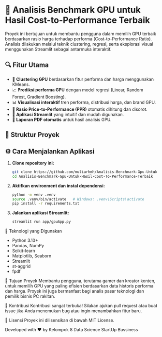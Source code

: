 # 🧠 Analisis Benchmark GPU untuk Hasil Cost-to-Performance Terbaik

Proyek ini bertujuan untuk membantu pengguna dalam memilih GPU terbaik berdasarkan rasio harga terhadap performa (Cost-to-Performance Ratio). Analisis dilakukan melalui teknik clustering, regresi, serta eksplorasi visual menggunakan Streamlit sebagai antarmuka interaktif.

## 🔍 Fitur Utama

- 🧩 **Clustering GPU** berdasarkan fitur performa dan harga menggunakan KMeans.
- 📈 **Prediksi performa GPU** dengan model regresi (Linear, Random Forest, Gradient Boosting).
- 📊 **Visualisasi interaktif** tren performa, distribusi harga, dan brand GPU.
- 🧮 **Rasio Price-to-Performance (PPR)** otomatis dihitung dan disorot.
- 🧵 **Aplikasi Streamlit** yang intuitif dan mudah digunakan.
- 📄 **Laporan PDF otomatis** untuk hasil analisis GPU.

## 📁 Struktur Proyek


## ⚙️ Cara Menjalankan Aplikasi

1. **Clone repository ini:**

   ```bash
   git clone https://github.com/muliarhmh/Analisis-Benchmark-Gpu-Untuk-Hasil-Cost-To-Performance-Terbaik.git
   cd Analisis-Benchmark-Gpu-Untuk-Hasil-Cost-To-Performance-Terbaik

2. **Aktifkan environment dan instal dependensi:**

    ```bash
    python -m venv .venv
    source .venv/bin/activate   # Windows: .venv\Scripts\activate
    pip install -r requirements.txt

3. **Jalankan aplikasi Streamlit:**
    ```bash
    streamlit run app/gpuApp.py

📌 Teknologi yang Digunakan

- Python 3.10+
- Pandas, NumPy
- Scikit-learn
- Matplotlib, Seaborn
- Streamlit
- st-aggrid
- fpdf

🎯 Tujuan Proyek
Membantu pengguna, terutama gamer dan kreator konten, untuk memilih GPU yang paling efisien berdasarkan data historis performa dan harga. Proyek ini juga bermanfaat bagi analis pasar teknologi dan pemilik bisnis PC rakitan.

📢 Kontribusi
Kontribusi sangat terbuka! Silakan ajukan pull request atau buat issue jika Anda menemukan bug atau ingin menambahkan fitur baru.

📜 Lisensi
Proyek ini dilisensikan di bawah MIT License.

Developed with ❤️ by Kelompok 8 Data Science StartUp Bussiness

